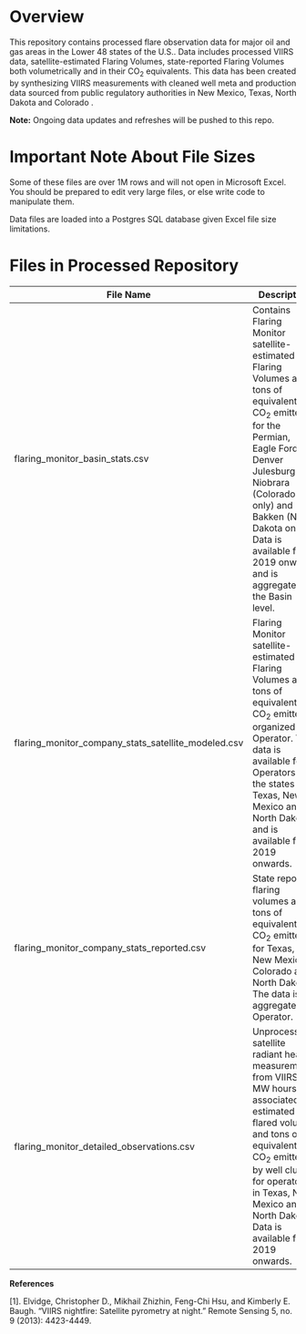 # Overview
This repository contains processed flare observation data for major oil and gas areas in the Lower 48 states of the U.S.. Data includes processed VIIRS data, satellite-estimated Flaring Volumes, state-reported Flaring Volumes both volumetrically and in their CO<sub>2</sub> equivalents. This data has been created by synthesizing VIIRS measurements with cleaned well meta and production data sourced from public regulatory authorities in New Mexico, Texas, North Dakota and Colorado . 

**Note:** Ongoing data updates and refreshes will be pushed to this repo.

# Important Note About File Sizes
Some of these files are over 1M rows and will not open in Microsoft Excel. You should be prepared to edit very large files, or else write code to manipulate them.

Data files are loaded into a Postgres SQL database given Excel file size limitations.

# Files in Processed Repository  

| File Name                                           | Description                                                                                                                                                                                                                                                                                   |
| --------------------------------------------------- | ----------------------------------------------------------------------------------------------------------------------------------------------------------------------------------------------------------------------------------------------------------------------------------------------|
| flaring_monitor_basin_stats.csv                     | Contains Flaring Monitor satellite-estimated Flaring Volumes and tons of equivalent CO<sub>2</sub> emitted for the Permian, Eagle Ford, Denver Julesburg – Niobrara (Colorado only) and Bakken (North Dakota only). Data is available from 2019 onwards and is aggregated at the Basin level. |
| flaring_monitor_company_stats_satellite_modeled.csv | Flaring Monitor satellite-estimated Flaring Volumes and tons of equivalent CO<sub>2</sub> emitted organized by Operator. The data is available for Operators in the states of Texas, New Mexico and North Dakota and is available from 2019 onwards.                                          |
| flaring_monitor_company_stats_reported.csv          | State reported flaring volumes and tons of equivalent CO<sub>2</sub> emitted for Texas, New Mexico, Colorado and North Dakota. The data is aggregated by Operator.                                                                                                                            |
| flaring_monitor_detailed_observations.csv           | Unprocessed satellite radiant heat measurements from VIIRS in MW hours, associated estimated flared volume and tons of equivalent CO<sub>2</sub> emitted by well cluster for operators in Texas, New Mexico and North Dakota. Data is available from 2019 onwards.                            |

**References**  

[1]. Elvidge, Christopher D., Mikhail Zhizhin, Feng-Chi Hsu, and Kimberly E. Baugh. “VIIRS nightfire: Satellite pyrometry at night.” Remote Sensing 5, no. 9 (2013): 4423-4449.
